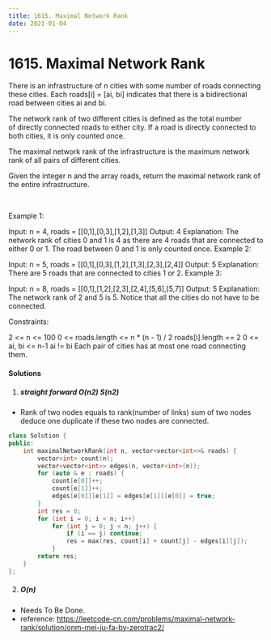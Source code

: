 ```yaml
---
title: 1615. Maximal Network Rank
date: 2021-01-04
---
```

# 1615. Maximal Network Rank
There is an infrastructure of n cities with some number of roads connecting these cities. Each roads[i] = [ai, bi] indicates that there is a bidirectional road between cities ai and bi.

The network rank of two different cities is defined as the total number of directly connected roads to either city. If a road is directly connected to both cities, it is only counted once.

The maximal network rank of the infrastructure is the maximum network rank of all pairs of different cities.

Given the integer n and the array roads, return the maximal network rank of the entire infrastructure.

 

Example 1:



Input: n = 4, roads = [[0,1],[0,3],[1,2],[1,3]]
Output: 4
Explanation: The network rank of cities 0 and 1 is 4 as there are 4 roads that are connected to either 0 or 1. The road between 0 and 1 is only counted once.
Example 2:



Input: n = 5, roads = [[0,1],[0,3],[1,2],[1,3],[2,3],[2,4]]
Output: 5
Explanation: There are 5 roads that are connected to cities 1 or 2.
Example 3:

Input: n = 8, roads = [[0,1],[1,2],[2,3],[2,4],[5,6],[5,7]]
Output: 5
Explanation: The network rank of 2 and 5 is 5. Notice that all the cities do not have to be connected.
 

Constraints:

2 <= n <= 100
0 <= roads.length <= n * (n - 1) / 2
roads[i].length == 2
0 <= ai, bi <= n-1
ai != bi
Each pair of cities has at most one road connecting them.


#### Solutions

1. ##### straight forward O(n2) S(n2)

- Rank of two nodes equals to rank(number of links) sum of two nodes deduce one duplicate if these two nodes are connected.

```cpp
class Solution {
public:
    int maximalNetworkRank(int n, vector<vector<int>>& roads) {
        vector<int> count(n);
        vector<vector<int>> edges(n, vector<int>(n));
        for (auto & e : roads) {
            count[e[0]]++;
            count[e[1]]++;
            edges[e[0]][e[1]] = edges[e[1]][e[0]] = true;
        }
        int res = 0;
        for (int i = 0; i < n; i++)
            for (int j = 0; j < n; j++) {
                if (i == j) continue;
                res = max(res, count[i] + count[j] - edges[i][j]);
            }
        return res;
    }
};

```

2. ##### O(n)

- Needs To Be Done.
- reference: https://leetcode-cn.com/problems/maximal-network-rank/solution/onm-mei-ju-fa-by-zerotrac2/